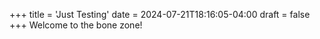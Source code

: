 +++
title = 'Just Testing'
date = 2024-07-21T18:16:05-04:00
draft = false
+++
Welcome to the bone zone!